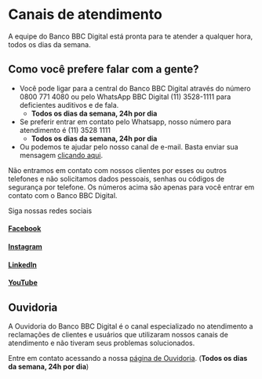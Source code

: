 # Canais de atendimento

A equipe do Banco BBC Digital está pronta para te atender a qualquer hora, todos os dias da semana.

## Como você prefere falar com a gente?

- Você pode ligar para a central do Banco BBC Digital através do número 0800 771 4080 ou pelo WhatsApp BBC Digital (11) 3528-1111 para deficientes auditivos e de fala.
    - **Todos os dias da semana, 24h por dia**
- Se preferir entrar em contato pelo Whatsapp, nosso número para atendimento é (11) 3528 1111
    - **Todos os dias da semana, 24h por dia**
- Ou podemos te ajudar pelo nosso canal de e-mail. Basta enviar sua mensagem [clicando aqui]().

Não entramos em contato com nossos clientes por esses ou outros telefones e não solicitamos dados pessoais, senhas ou códigos de segurança por telefone. Os números acima são apenas para você entrar em contato com o Banco BBC Digital.

Siga nossas redes sociais

#### [Facebook](https://www.facebook.com/bbcdigitaloficial)
#### [Instagram](https://www.instagram.com/bbcdigital/?hl=pt-br)
#### [LinkedIn](https://www.linkedin.com/company/bancobbcdigital/)
#### [YouTube](https://www.youtube.com/channel/UCPifNaf2qKoEm7V_AprDJtQ)

## Ouvidoria

A Ouvidoria do Banco BBC Digital é o canal especializado no atendimento a reclamações de clientes e usuários que utilizaram nossos canais de atendimento e não tiveram seus problemas solucionados.

Entre em contato acessando a nossa [página de Ouvidoria](https://bancobbcdigital.com.br/ouvidoria). 
(**Todos os dias da semana, 24h por dia**)
